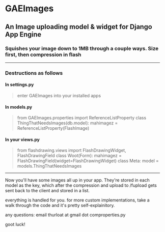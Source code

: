 # GAEImages
## An Image uploading model & widget for Django App Engine
### Squishes your image down to 1MB through a couple ways. Size first, then compression in flash
****

### Destructions as follows

#### In settings.py
>	enter GAEImages into your installed apps

#### In models.py

>from GAEImages.properties import ReferenceListProperty
>class ThingThatNeedsImages(db.model):
>	mahimagez = ReferenceListProperty(FlashImage)



#### In your views.py

>from flashdrawing.views import FlashDrawingWidget, FlashDrawingField
>class Woot(Form):
>	mahimagez = FlashDrawingField(widget=FlashDrawingWidget)
>	class Meta:
>		model = models.ThingThatNeedsImages

****
Now you'll have some images all up in your app. They're stored in each model as the key, 
which after the compression and upload to /fupload gets sent back to the client and stored in a list.

everything is handled for you. for more custom implementations, take a walk through the code and it's
pretty self-explainitory.

any questions: email thurloat at gmail dot comproperties.py

goot luck!